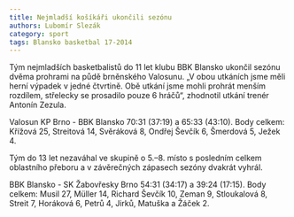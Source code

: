 ```yaml
---
title: Nejmladší košíkáři ukončili sezónu
authors: Lubomír Slezák
category: sport
tags: Blansko basketbal 17-2014
---
```


Tým nejmladších basketbalistů do 11 let klubu BBK Blansko ukončil sezónu dvěma prohrami na půdě brněnského Valosunu. „V obou utkáních jsme měli herní výpadek v jedné čtvrtině. Obě utkání jsme mohli prohrát menším rozdílem, střelecky se prosadilo pouze 6 hráčů“, zhodnotil utkání trenér Antonín Zezula.

Valosun KP Brno - BBK Blansko 70:31 (37:19) a 65:33 (43:10).
Body celkem: Křížová 25, Streitová 14, Svěráková 8, Ondřej Ševčík 6, Šmerdová 5, Ježek 4.

Tým do 13 let nezaváhal ve skupině o 5.–8. místo s posledním celkem oblastního přeboru a v závěrečných zápasech sezóny dvakrát vyhrál.

BBK Blansko - SK Žabovřesky Brno 54:31 (34:17) a 39:24 (17:15).
Body celkem: Musil 27, Müller 14, Richard Ševčík 10, Zeman 9, Stloukalová 8, Streit 7, Horáková 6, Petrů 4, Jirků, Matuška a Žáček 2.